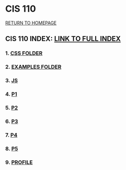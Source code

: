 # CIS 110

[RETURN TO HOMEPAGE](https://sierrabakerr.github.io/)



##  CIS 110 INDEX: [LINK TO FULL INDEX](https://pages.uoregon.edu/sbaker8/110/)

### 1. [CSS FOLDER](https://pages.uoregon.edu/sbaker8/110/css/)

### 2. [EXAMPLES FOLDER](https://pages.uoregon.edu/sbaker8/110/examples/)

### 3. [JS](https://pages.uoregon.edu/sbaker8/110/js/)

### 4. [P1](https://pages.uoregon.edu/sbaker8/110/p1/)

### 5. [P2](https://pages.uoregon.edu/sbaker8/110/p2/)

### 6. [P3](https://pages.uoregon.edu/sbaker8/110/p3/)

### 7. [P4](https://pages.uoregon.edu/sbaker8/110/p4/)

### 8. [P5](https://pages.uoregon.edu/sbaker8/110/p5/)

### 9. [PROFILE](https://pages.uoregon.edu/sbaker8/110/profile/)


